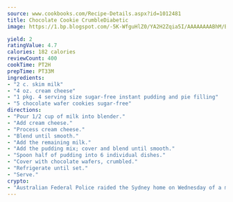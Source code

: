 ```yaml
---
source: www.cookbooks.com/Recipe-Details.aspx?id=1012481
title: Chocolate Cookie CrumbleDiabetic  
image: https://1.bp.blogspot.com/-5K-WfguHlZ0/YA2H2Zqia5I/AAAAAAAABhM/Bdgu68p4aG0Q6jWdy3eGaUXSKw5p3sdxwCLcBGAsYHQ/s324/7.png

yield: 2
ratingValue: 4.7
calories: 182 calories
reviewCount: 400
cookTime: PT2H
prepTime: PT33M
ingredients:
- "2 c. skim milk"
- "4 oz. cream cheese"
- "1 pkg. 4 serving size sugar-free instant pudding and pie filling"
- "5 chocolate wafer cookies sugar-free"
directions:
- "Pour 1/2 cup of milk into blender."
- "Add cream cheese."
- "Process cream cheese."
- "Blend until smooth."
- "Add the remaining milk."
- "Add the pudding mix; cover and blend until smooth."
- "Spoon half of pudding into 6 individual dishes."
- "Cover with chocolate wafers, crumbled."
- "Refrigerate until set."
- "Serve."
crypto:
- "Australian Federal Police raided the Sydney home on Wednesday of a man named by Wired magazine as the probable creator of cryptocurrency bitcoin, a Reuters witness said."
---
```

